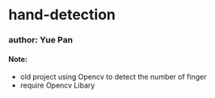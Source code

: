# hand-detection
### author: Yue Pan
#### Note:
* old project using Opencv to detect the number of finger
* require Opencv Libary
